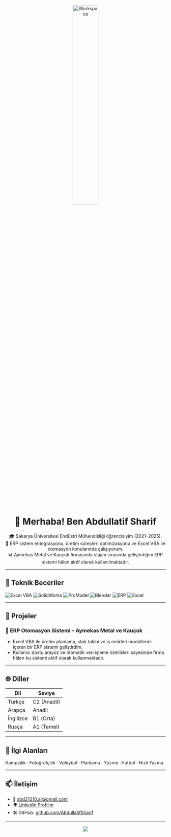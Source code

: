 <div align="center">

<img src="https://github.com/SP-XD/SP-XD/blob/main/images/dev-working_rounded.gif?raw=true" alt="Workspace" width="40%"/><br> 

# 👋 Merhaba! Ben Abdullatif Sharif

🎓 Sakarya Üniversitesi Endüstri Mühendisliği öğrencisiyim (2021–2025).  
🔧 ERP sistem entegrasyonu, üretim süreçleri optimizasyonu ve Excel VBA ile otomasyon konularında çalışıyorum.  
📊 Aymekas Metal ve Kauçuk firmasında stajım sırasında geliştirdiğim ERP sistemi hâlen aktif olarak kullanılmaktadır.

</div>

---

## 🚀 Teknik Beceriler

![Excel VBA](https://img.shields.io/badge/Excel_VBA-orange?style=flat&logo=microsoft-excel&logoColor=white)
![SolidWorks](https://img.shields.io/badge/SolidWorks-red?style=flat&logo=solidworks&logoColor=white)
![ProModel](https://img.shields.io/badge/ProModel-blue?style=flat)
![Blender](https://img.shields.io/badge/Blender-3D-orange?style=flat&logo=blender&logoColor=white)
![ERP](https://img.shields.io/badge/ERP_System-grey?style=flat)
![Excel](https://img.shields.io/badge/Excel-green?style=flat&logo=microsoft-excel&logoColor=white)

---

## 🧠 Projeler

### 🔹 ERP Otomasyon Sistemi – Aymekas Metal ve Kauçuk
- Excel VBA ile üretim planlama, stok takibi ve iş emirleri modüllerini içeren bir ERP sistemi geliştirdim.
- Kullanıcı dostu arayüz ve otomatik veri işleme özellikleri sayesinde firma hâlen bu sistemi aktif olarak kullanmaktadır.

---

## 🌐 Diller

| Dil      | Seviye       |
|----------|--------------|
| Türkçe   | C2 (Anadil)  |
| Arapça   | Anadil       |
| İngilizce| B1 (Orta)    |
| Rusça    | A1 (Temel)   |

---

## 🎯 İlgi Alanları

Kampçılık · Fotoğrafçılık · Voleybol · Planlama · Yüzme · Futbol · Hızlı Yazma

---

## 📫 İletişim

- 📧 abd21210.al@gmail.com  
- 🌍 [LinkedIn Profilim](https://www.linkedin.com/in/abdullatif-sharif-863888238/)  
- 🛠️ GitHub: [github.com/AbdullatifSharif](https://github.com/AbdullatifSharif)

---

<div align="center">
  <img src="https://komarev.com/ghpvc/?username=AbdullatifSharif&style=flat&color=orange&label=PROFILE+VIEWS"/>
</div>
